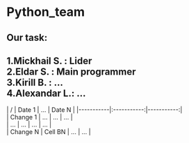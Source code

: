 # Python_team
## Our task:
1.**Mickhail S.** : Lider  
2.**Eldar S.**    : Main programmer  
3.**Kirill B.**   : ...  
4.**Alexandar L.**: ...  
---
| / | Date 1 | ... | Date N | 
|-----------|:-----------:|-----------:|  
| Change 1 | ... | ... | ... |    
| ... | ... | ... | ... |  
| Change N | Cell BN | ... | ... |  
